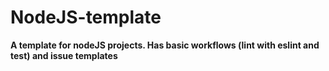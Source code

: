 # NodeJS-template

**A template for nodeJS projects. Has basic workflows (lint with eslint and test) and issue templates**
